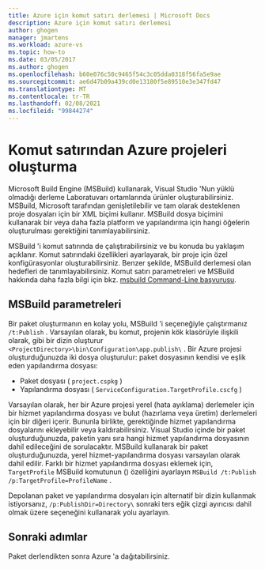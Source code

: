 ```yaml
---
title: Azure için komut satırı derlemesi | Microsoft Docs
description: Azure için komut satırı derlemesi
author: ghogen
manager: jmartens
ms.workload: azure-vs
ms.topic: how-to
ms.date: 03/05/2017
ms.author: ghogen
ms.openlocfilehash: b60e076c50c9465f54c3c05dda0318f56fa5e9ae
ms.sourcegitcommit: ae6d47b09a439cd0e13180f5e89510e3e347fd47
ms.translationtype: MT
ms.contentlocale: tr-TR
ms.lasthandoff: 02/08/2021
ms.locfileid: "99844274"
---
```

# <a name="building-azure-projects-from-the-command-line"></a>Komut satırından Azure projeleri oluşturma
Microsoft Build Engine (MSBuild) kullanarak, Visual Studio 'Nun yüklü olmadığı derleme Laboratuvarı ortamlarında ürünler oluşturabilirsiniz. MSBuild, Microsoft tarafından genişletilebilir ve tam olarak desteklenen proje dosyaları için bir XML biçimi kullanır. MSBuild dosya biçimini kullanarak bir veya daha fazla platform ve yapılandırma için hangi öğelerin oluşturulması gerektiğini tanımlayabilirsiniz.

MSBuild 'i komut satırında de çalıştırabilirsiniz ve bu konuda bu yaklaşım açıklanır. Komut satırındaki özellikleri ayarlayarak, bir proje için özel konfigürasyonlar oluşturabilirsiniz. Benzer şekilde, MSBuild derlemesi olan hedefleri de tanımlayabilirsiniz. Komut satırı parametreleri ve MSBuild hakkında daha fazla bilgi için bkz. [msbuild Command-Line başvurusu](../msbuild/msbuild-command-line-reference.md).

## <a name="msbuild-parameters"></a>MSBuild parametreleri
Bir paket oluşturmanın en kolay yolu, MSBuild 'i seçeneğiyle çalıştırmanız `/t:Publish` . Varsayılan olarak, bu komut, projenin kök klasörüyle ilişkili olarak, gibi bir dizin oluşturur `<ProjectDirectory>\bin\Configuration\app.publish\` . Bir Azure projesi oluşturduğunuzda iki dosya oluşturulur: paket dosyasının kendisi ve eşlik eden yapılandırma dosyası:

* Paket dosyası ( `project.cspkg` )
* Yapılandırma dosyası ( `ServiceConfiguration.TargetProfile.cscfg` )

Varsayılan olarak, her bir Azure projesi yerel (hata ayıklama) derlemeler için bir hizmet yapılandırma dosyası ve bulut (hazırlama veya üretim) derlemeleri için bir diğeri içerir. Bununla birlikte, gerektiğinde hizmet yapılandırma dosyalarını ekleyebilir veya kaldırabilirsiniz. Visual Studio içinde bir paket oluşturduğunuzda, paketin yanı sıra hangi hizmet yapılandırma dosyasının dahil edileceğini de sorulacaktır. MSBuild kullanarak bir paket oluşturduğunuzda, yerel hizmet-yapılandırma dosyası varsayılan olarak dahil edilir. Farklı bir hizmet yapılandırma dosyası eklemek için, `TargetProfile` MSBuild komutunun () özelliğini ayarlayın `MSBuild /t:Publish /p:TargetProfile=ProfileName` .

Depolanan paket ve yapılandırma dosyaları için alternatif bir dizin kullanmak istiyorsanız, `/p:PublishDir=Directory\` sonraki ters eğik çizgi ayırıcısı dahil olmak üzere seçeneğini kullanarak yolu ayarlayın.

## <a name="next-steps"></a>Sonraki adımlar
Paket derlendikten sonra Azure 'a dağıtabilirsiniz.
